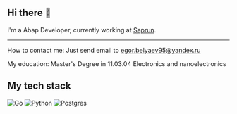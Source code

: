 ## Hi there 👋
I'm a Abap Developer, currently working at [Saprun](https://saprun.com/).

---
How to contact me: Just send email to [egor.belyaev95@yandex.ru](mailto:egor.belyaev95@yandex.ru)

My education: Master's Degree in 11.03.04 Electronics and nanoelectronics

## My tech stack

 ![Go](https://img.shields.io/badge/go-%2300ADD8.svg?style=for-the-badge&logo=go&logoColor=white) 
 ![Python](https://img.shields.io/badge/python-3670A0?style=for-the-badge&logo=python&logoColor=ffdd54)
![Postgres](https://img.shields.io/badge/postgres-%23316192.svg?style=for-the-badge&logo=postgresql&logoColor=white)

